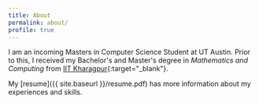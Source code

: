 ```yaml
---
title: About
permalink: about/
profile: true
---
```


I am an incoming Masters in Computer Science Student at UT Austin. Prior to this, I received my Bachelor's and Master's degree in *Mathematics and Computing* from [IIT Kharagpur](http://www.iitkgp.ac.in){:target="_blank"}.

My [resume]({{ site.baseurl }}/resume.pdf) has more information about my experiences and skills.
